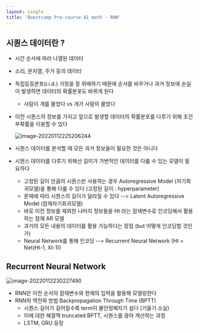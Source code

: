 ```yaml
---
layout: single
title: 'Boostcamp Pre-course AI math - RNN'
---
```

## 시퀀스 데이터란 ?

- 시간 순서에 따라 나열된 데이터

- 소리, 문자열, 주가 등의 데이터

- 독립등등분포(i.i.d.) 가정을 잘 위배하기 때문에 순서를 바꾸거나 과거 정보에 손실이 발생하면 데이터의 확률분포도 바뀌게 된다

  - 사람이 개를 물었다 vs 개가 사람이 물었다

- 이전 시퀀스의 정보를 가지고 앞으로 발생할 데이터의 확률분포를 다루기 위해 조건부확률을 이용할 수 있다

  ![image-20220112225206244](C:\Users\user\AppData\Roaming\Typora\typora-user-images\image-20220112225206244.png)

- 시퀀스 데이터를 분석할 때 모든 과거 정보들이 필요한 것은 아니다

- 시퀀스 데이터를 다루기 위해선 길이가 가변적인 데이터를 다룰 수 있는 모델이 필요하다

  - 고정된 길이 만큼의 시퀀스만 사용하는 경우 Autoregressive Model (자기회귀모델)을 통해 다룰 수 있다 (고정된 길이 : hyperparameter)
  - 문제에 따라 시퀀스의 길이가 달라질 수 있다 --> Latent Autoregressive Model (잠재자기회귀모델)
  - 바로 이전 정보를 제외한 나머지 정보들을 Ht 라는 잠재변수로 인코딩해서 활용하는 잠재 AR 모델
  - 과거의 모든 내용의 데이터를 활용 가능하다는 장점 (but 어떻게 인코딩할 것인가)
  - Neural Network를 통해 인코딩 --> Recurrent Neural Network (Ht = Net(Ht-1, Xt-1))



## Recurrent Neural Network

![image-20220112230227490](C:\Users\user\AppData\Roaming\Typora\typora-user-images\image-20220112230227490.png)

- RNN은 이전 순서의 잠재변수와 현재의 입력을 활용해 모델링한다
- RNN의 역전파 방법 Backpropagation Through Time (BPTT)
  - 시퀀스 길이가 길어질수록 term이 불안정해지기 쉽다 (기울기 소실)
  - 이에 대한 해결책 truncated BPTT, 시퀀스를 끊어 계산하는 과정 
  - LSTM, GRU 등장



